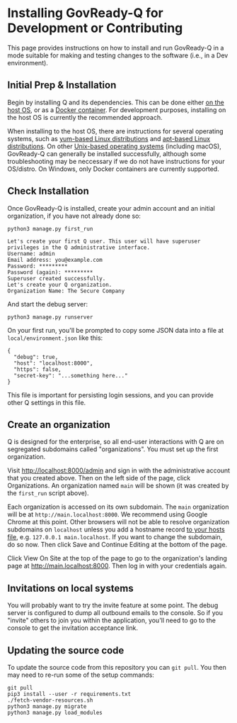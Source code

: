 Installing GovReady-Q for Development or Contributing
=======================================================================

This page provides instructions on how to install and run GovReady-Q in a mode suitable for making and testing changes to the software (i.e., in a Dev environment).

## Initial Prep & Installation

Begin by installing Q and its dependencies. This can be done either [on the host OS](deploy_host_os.html), or as a [Docker container](deploy_docker.html). For development purposes, installing on the host OS is currently the recommended approach.

When installing to the host OS, there are instructions for several operating systems, such as [yum-based Linux distributions](deploy_rhel7_centos7.html) and [apt-based Linux distributions](deploy_ubuntu.html). On other [Unix-based operating systems](deploy_generic_unix.html) (including macOS), GovReady-Q can generally be installed successfully, although some troubleshooting may be neccessary if we do not have instructions for your OS/distro. On Windows, only Docker containers are currently supported.

## Check Installation

Once GovReady-Q is installed, create your admin account and an initial organization, if you have not already done so:

	python3 manage.py first_run

	Let's create your first Q user. This user will have superuser privileges in the Q administrative interface.
	Username: admin
	Email address: you@example.com
	Password: *********
	Password (again): *********
	Superuser created successfully.
	Let's create your Q organization.
	Organization Name: The Secure Company

And start the debug server:

	python3 manage.py runserver

On your first run, you'll be prompted to copy some JSON data into a file at `local/environment.json` like this:

    {
      "debug": true,
      "host": "localhost:8000",
      "https": false,
      "secret-key": "...something here..."
    }

This file is important for persisting login sessions, and you can provide other Q settings in this file.

## Create an organization

Q is designed for the enterprise, so all end-user interactions with Q are on segregated subdomains called "organizations". You must set up the first organization.

Visit [http://localhost:8000/admin](http://localhost:8000/admin) and sign in with the administrative account that you created above. Then on the left side of the page, click Organizations. An organization named `main` will be shown (it was created by the `first_run` script above).

Each organization is accessed on its own subdomain. The `main` organization will be at `http://main.localhost:8000`. We recommend using Google Chrome at this point. Other browsers will not be able to resolve organization subdomains on `localhost` unless you add a hostname record [to your hosts file](https://support.rackspace.com/how-to/modify-your-hosts-file/), e.g. `127.0.0.1 main.localhost`. If you want to change the subdomain, do so now. Then click Save and Continue Editing at the bottom of the page.

Click View On Site at the top of the page to go to the organization's landing page at http://main.localhost:8000. Then log in with your credentials again.

## Invitations on local systems

You will probably want to try the invite feature at some point. The debug server is configured to dump all outbound emails to the console. So if you "invite" others to join you within the application, you'll need to go to the console to get the invitation acceptance link.

## Updating the source code

To update the source code from this repository you can `git pull`. You then may need to re-run some of the setup commands:

	git pull
	pip3 install --user -r requirements.txt
	./fetch-vendor-resources.sh
	python3 manage.py migrate
	python3 manage.py load_modules
